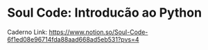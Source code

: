 # Soul Code: Introducão ao Python

Caderno Link: https://www.notion.so/Soul-Code-6f1ed08e96714fda88aad668ad5eb531?pvs=4
